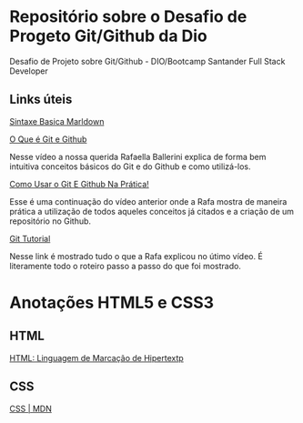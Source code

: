 # Repositório sobre o Desafio de Progeto Git/Github da Dio
Desafio de Projeto sobre Git/Github - DIO/Bootcamp Santander Full Stack Developer

## Links úteis
[Sintaxe Basica Marldown](https://www.markdownguide.org/basic-syntax/)

[O Que é Git e Github](https://www.youtube.com/watch?v=DqTITcMq68k&t=10s)

Nesse vídeo a nossa querida Rafaella Ballerini explica de forma bem intuitiva conceitos básicos do Git e do Github e como utilizá-los.

[Como Usar o Git E Github Na Prática!](https://www.youtube.com/watch?v=UBAX-13g8OM)

Esse é uma continuação do vídeo anterior onde a Rafa mostra de maneira prática a utilização de todos aqueles conceitos já citados e a criação de um repositório no Github.

[Git Tutorial](https://github.com/Mb1997lana/GitTutorial)

Nesse link é mostrado tudo o que a Rafa explicou no útimo vídeo. É literamente todo o roteiro passo a passo do que foi mostrado.

##

# Anotações HTML5 e CSS3

## HTML

[HTML: Linguagem de Marcação de Hipertextp](https://developer.mozilla.org/pt-BR/docs/Web/HTML)

## CSS

[CSS | MDN](https://developer.mozilla.org/pt-BR/docs/Web/CSS)
